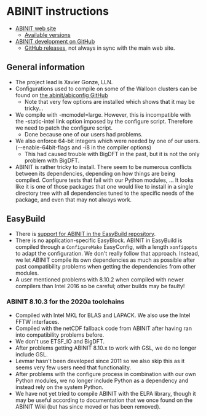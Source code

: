 # ABINIT instructions

  * [ABINIT web site](https://www.abinit.org/)
      * [Available versions](https://www.abinit.org/packages)
  * [ABINIT development on GitHub](https://github.com/abinit/abinit)
      * [GitHub releases](https://github.com/abinit/abinit/releases),
        not always in sync with the main web site.

## General information

  * The project lead is Xavier Gonze, LLN. 
  * Configurations used to compile on some of the Walloon clusters can be found 
    on [the abinit/abiconfig GitHub]( https://github.com/abinit/abiconfig/tree/master/abiconfig/clusters)
      * Note that very few options are installed which shows that it may be tricky…
  * We compile with -mcmodel=large. However, this is incompatible with the -static-intel 
    link option imposed by the configure script. Therefore we need to patch the configure script.
      * Done because one of our users had problems.
  * We also enforce 64-bit integers which were needed by one of our users. 
    (--enable-64bit-flags and -i8 in the compiler options)
      * This had caused trouble with BigDFT in the past, but it is not the only problem with BigDFT.
  * ABINIT is rather tricky to install. There seem to be numerous conflicts between its 
    dependencies, depending on how things are being compiled. Configure tests that fail 
    with our Python modules, … It looks like it is one of those packages that one would 
    like to install in a single directory tree with all dependencies tuned to the specific 
    needs of the package, and even that may not always work.

## EasyBuild

  * There is [support for ABINIT in the EasyBuild
    repository](https://github.com/easybuilders/easybuild-easyconfigs/tree/master/easybuild/easyconfigs/a/ABINIT).
  * There is no application-specific EasyBlock. ABINIT in EasyBuild is compiled through
    a `ConfigureMake` EasyConfig, with a length `xonfigopts` to adapt the configuration.
    We don't really follow that approach. Instead, we let ABINIT compile its own dependencies
    as much as possible after past compatibility problems when getting the dependencies
    from other modules.
  * A user mentioned problems with 8.10.2 when compiled with newer compilers than Intel 
    2016 so be careful; other builds may be faulty!

### ABINIT 8.10.3 for the 2020a toolchains

  * Compiled with Intel MKL for BLAS and LAPACK. We also use the Intel FFTW interfaces.
  * Compiled with the netCDF fallback code from ABINIT after having ran into compatibility
    problems before.
  * We don't use ETSF_IO and BigDFT.
  * After problems getting ABINIT 8.10.x to work with GSL, we do no longer include GSL.
  * Levmar hasn't been developed since 2011 so we also skip this as it seems very few users
    need that functionality.
  * After problems with the configure process in combination with our own Python modules,
    we no longer include Python as a dependency and instead rely on the system Python.
  * We have not yet tried to compile ABINIT with the ELPA library, though it may be
    useful according to documentation that we once found on the ABINIT Wiki
    (but has since moved or has been removed).

